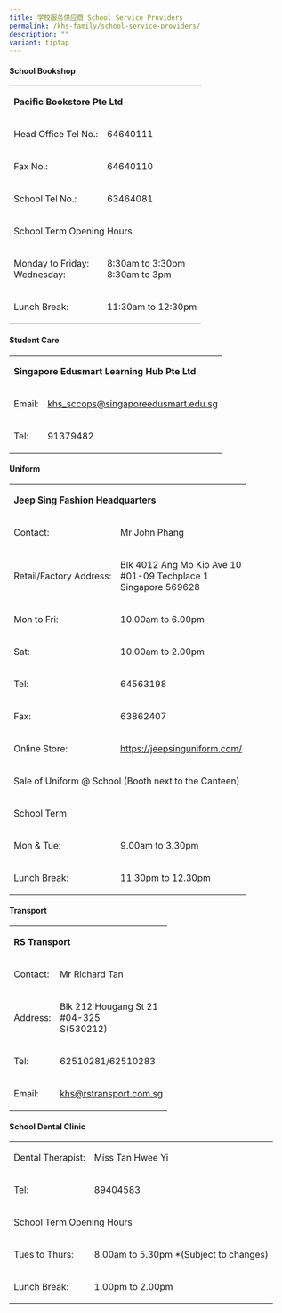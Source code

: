 ```yaml
---
title: 学校服务供应商 School Service Providers
permalink: /khs-family/school-service-providers/
description: ""
variant: tiptap
---
```

<h4>School Bookshop</h4>
<table style="minWidth: 50px">
<colgroup>
<col>
<col>
</colgroup>
<tbody>
<tr>
<td rowspan="1" colspan="2">
<p><strong>Pacific Bookstore Pte Ltd</strong>
</p>
</td>
</tr>
<tr>
<td rowspan="1" colspan="1">
<p>Head Office Tel No.:</p>
</td>
<td rowspan="1" colspan="1">
<p>64640111</p>
</td>
</tr>
<tr>
<td rowspan="1" colspan="1">
<p>Fax No.:</p>
</td>
<td rowspan="1" colspan="1">
<p>64640110</p>
</td>
</tr>
<tr>
<td rowspan="1" colspan="1">
<p>School Tel No.:</p>
</td>
<td rowspan="1" colspan="1">
<p>63464081</p>
</td>
</tr>
<tr>
<td rowspan="1" colspan="2">
<p>School Term Opening Hours</p>
</td>
</tr>
<tr>
<td rowspan="1" colspan="1">
<p>Monday to Friday:
<br>Wednesday:</p>
</td>
<td rowspan="1" colspan="1">
<p>8:30am to 3:30pm
<br>8:30am to 3pm</p>
</td>
</tr>
<tr>
<td rowspan="1" colspan="1">
<p>Lunch Break:</p>
</td>
<td rowspan="1" colspan="1">
<p>11:30am to 12:30pm</p>
</td>
</tr>
</tbody>
</table>
<h4>Student Care</h4>
<table style="minWidth: 50px">
<colgroup>
<col>
<col>
</colgroup>
<tbody>
<tr>
<td rowspan="1" colspan="2">
<p><strong>Singapore Edusmart Learning Hub Pte Ltd</strong>
</p>
</td>
</tr>
<tr>
<td rowspan="1" colspan="1">
<p>Email:</p>
</td>
<td rowspan="1" colspan="1">
<p><a href="mailto:khs_sccops@singaporeedusmart.edu.sg" rel="noopener noreferrer nofollow" target="_blank">khs_sccops@singaporeedusmart.edu.sg</a>
</p>
</td>
</tr>
<tr>
<td rowspan="1" colspan="1">
<p>Tel:</p>
</td>
<td rowspan="1" colspan="1">
<p>91379482</p>
</td>
</tr>
</tbody>
</table>
<h4>Uniform</h4>
<table style="minWidth: 50px">
<colgroup>
<col>
<col>
</colgroup>
<tbody>
<tr>
<td rowspan="1" colspan="2">
<p><strong>Jeep Sing Fashion Headquarters</strong>
</p>
</td>
</tr>
<tr>
<td rowspan="1" colspan="1">
<p>Contact:</p>
</td>
<td rowspan="1" colspan="1">
<p>Mr John Phang</p>
</td>
</tr>
<tr>
<td rowspan="1" colspan="1">
<p>Retail/Factory Address:</p>
</td>
<td rowspan="1" colspan="1">
<p>Blk 4012 Ang Mo Kio Ave 10
<br>#01-09 Techplace 1
<br>Singapore 569628</p>
</td>
</tr>
<tr>
<td rowspan="1" colspan="1">
<p>Mon to Fri:</p>
</td>
<td rowspan="1" colspan="1">
<p>10.00am to 6.00pm</p>
</td>
</tr>
<tr>
<td rowspan="1" colspan="1">
<p>Sat:</p>
</td>
<td rowspan="1" colspan="1">
<p>10.00am to 2.00pm</p>
</td>
</tr>
<tr>
<td rowspan="1" colspan="1">
<p>Tel:</p>
</td>
<td rowspan="1" colspan="1">
<p>64563198</p>
</td>
</tr>
<tr>
<td rowspan="1" colspan="1">
<p>Fax:</p>
</td>
<td rowspan="1" colspan="1">
<p>63862407</p>
</td>
</tr>
<tr>
<td rowspan="1" colspan="1">
<p>Online Store:</p>
</td>
<td rowspan="1" colspan="1">
<p><a href="https://jeepsinguniform.com/" rel="noopener noreferrer nofollow" target="_blank">https://jeepsinguniform.com/</a>
</p>
</td>
</tr>
<tr>
<td rowspan="1" colspan="2">
<p>Sale of Uniform @ School (Booth next to the Canteen)</p>
</td>
</tr>
<tr>
<td rowspan="1" colspan="2">
<p>School Term</p>
</td>
</tr>
<tr>
<td rowspan="1" colspan="1">
<p>Mon &amp; Tue:</p>
</td>
<td rowspan="1" colspan="1">
<p>9.00am to 3.30pm</p>
</td>
</tr>
<tr>
<td rowspan="1" colspan="1">
<p>Lunch Break:</p>
</td>
<td rowspan="1" colspan="1">
<p>11.30pm to 12.30pm</p>
</td>
</tr>
</tbody>
</table>
<h4>Transport</h4>
<table style="minWidth: 50px">
<colgroup>
<col>
<col>
</colgroup>
<tbody>
<tr>
<td rowspan="1" colspan="2">
<p><strong>RS Transport</strong>
</p>
</td>
</tr>
<tr>
<td rowspan="1" colspan="1">
<p>Contact:</p>
</td>
<td rowspan="1" colspan="1">
<p>Mr Richard Tan</p>
</td>
</tr>
<tr>
<td rowspan="1" colspan="1">
<p>Address:</p>
</td>
<td rowspan="1" colspan="1">
<p>Blk 212 Hougang St 21
<br>#04-325
<br>S(530212)</p>
</td>
</tr>
<tr>
<td rowspan="1" colspan="1">
<p>Tel:</p>
</td>
<td rowspan="1" colspan="1">
<p>62510281/62510283</p>
</td>
</tr>
<tr>
<td rowspan="1" colspan="1">
<p>Email:</p>
</td>
<td rowspan="1" colspan="1">
<p><a href="khs@rstransport.com.sg" rel="noopener nofollow" target="_blank">khs@rstransport.com.sg</a>
</p>
</td>
</tr>
</tbody>
</table>
<h4>School Dental Clinic</h4>
<table style="minWidth: 50px">
<colgroup>
<col>
<col>
</colgroup>
<tbody>
<tr>
<td rowspan="1" colspan="1">
<p>Dental Therapist:</p>
</td>
<td rowspan="1" colspan="1">
<p>Miss Tan Hwee Yi</p>
</td>
</tr>
<tr>
<td rowspan="1" colspan="1">
<p>Tel:</p>
</td>
<td rowspan="1" colspan="1">
<p>89404583</p>
</td>
</tr>
<tr>
<td rowspan="1" colspan="2">
<p>School Term Opening Hours</p>
</td>
</tr>
<tr>
<td rowspan="1" colspan="1">
<p>Tues to Thurs:</p>
</td>
<td rowspan="1" colspan="1">
<p>8.00am to 5.30pm *(Subject to changes)</p>
</td>
</tr>
<tr>
<td rowspan="1" colspan="1">
<p>Lunch Break:</p>
</td>
<td rowspan="1" colspan="1">
<p>1.00pm to 2.00pm</p>
</td>
</tr>
</tbody>
</table>
<p></p>
